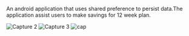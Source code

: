 An android application that uses shared preference to persist data.The application assist users to make savings for 12 week plan.

![Capture 2](https://user-images.githubusercontent.com/30405773/57456690-b0d57f80-7276-11e9-89ef-b4dac6191b39.PNG)
![Capture 3](https://user-images.githubusercontent.com/30405773/57456693-b16e1600-7276-11e9-997a-97f4c616110a.PNG)
![cap](https://user-images.githubusercontent.com/30405773/57734672-0f519200-76ab-11e9-8af3-09ecc84c87cd.png)
